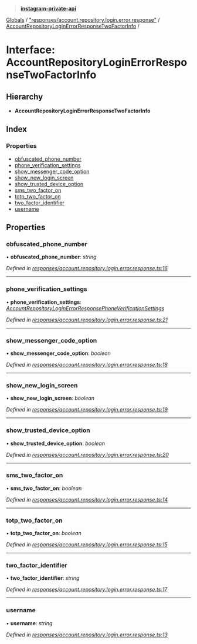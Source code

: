 > **[instagram-private-api](../README.md)**

[Globals](../globals.md) / ["responses/account.repository.login.error.response"](../modules/_responses_account_repository_login_error_response_.md) / [AccountRepositoryLoginErrorResponseTwoFactorInfo](_responses_account_repository_login_error_response_.accountrepositoryloginerrorresponsetwofactorinfo.md) /

# Interface: AccountRepositoryLoginErrorResponseTwoFactorInfo

## Hierarchy

* **AccountRepositoryLoginErrorResponseTwoFactorInfo**

## Index

### Properties

* [obfuscated_phone_number](_responses_account_repository_login_error_response_.accountrepositoryloginerrorresponsetwofactorinfo.md#obfuscated_phone_number)
* [phone_verification_settings](_responses_account_repository_login_error_response_.accountrepositoryloginerrorresponsetwofactorinfo.md#phone_verification_settings)
* [show_messenger_code_option](_responses_account_repository_login_error_response_.accountrepositoryloginerrorresponsetwofactorinfo.md#show_messenger_code_option)
* [show_new_login_screen](_responses_account_repository_login_error_response_.accountrepositoryloginerrorresponsetwofactorinfo.md#show_new_login_screen)
* [show_trusted_device_option](_responses_account_repository_login_error_response_.accountrepositoryloginerrorresponsetwofactorinfo.md#show_trusted_device_option)
* [sms_two_factor_on](_responses_account_repository_login_error_response_.accountrepositoryloginerrorresponsetwofactorinfo.md#sms_two_factor_on)
* [totp_two_factor_on](_responses_account_repository_login_error_response_.accountrepositoryloginerrorresponsetwofactorinfo.md#totp_two_factor_on)
* [two_factor_identifier](_responses_account_repository_login_error_response_.accountrepositoryloginerrorresponsetwofactorinfo.md#two_factor_identifier)
* [username](_responses_account_repository_login_error_response_.accountrepositoryloginerrorresponsetwofactorinfo.md#username)

## Properties

###  obfuscated_phone_number

• **obfuscated_phone_number**: *string*

*Defined in [responses/account.repository.login.error.response.ts:16](https://github.com/Nerixyz/instagram-private-api/blob/e5037ee/src/responses/account.repository.login.error.response.ts#L16)*

___

###  phone_verification_settings

• **phone_verification_settings**: *[AccountRepositoryLoginErrorResponsePhoneVerificationSettings](_responses_account_repository_login_error_response_.accountrepositoryloginerrorresponsephoneverificationsettings.md)*

*Defined in [responses/account.repository.login.error.response.ts:21](https://github.com/Nerixyz/instagram-private-api/blob/e5037ee/src/responses/account.repository.login.error.response.ts#L21)*

___

###  show_messenger_code_option

• **show_messenger_code_option**: *boolean*

*Defined in [responses/account.repository.login.error.response.ts:18](https://github.com/Nerixyz/instagram-private-api/blob/e5037ee/src/responses/account.repository.login.error.response.ts#L18)*

___

###  show_new_login_screen

• **show_new_login_screen**: *boolean*

*Defined in [responses/account.repository.login.error.response.ts:19](https://github.com/Nerixyz/instagram-private-api/blob/e5037ee/src/responses/account.repository.login.error.response.ts#L19)*

___

###  show_trusted_device_option

• **show_trusted_device_option**: *boolean*

*Defined in [responses/account.repository.login.error.response.ts:20](https://github.com/Nerixyz/instagram-private-api/blob/e5037ee/src/responses/account.repository.login.error.response.ts#L20)*

___

###  sms_two_factor_on

• **sms_two_factor_on**: *boolean*

*Defined in [responses/account.repository.login.error.response.ts:14](https://github.com/Nerixyz/instagram-private-api/blob/e5037ee/src/responses/account.repository.login.error.response.ts#L14)*

___

###  totp_two_factor_on

• **totp_two_factor_on**: *boolean*

*Defined in [responses/account.repository.login.error.response.ts:15](https://github.com/Nerixyz/instagram-private-api/blob/e5037ee/src/responses/account.repository.login.error.response.ts#L15)*

___

###  two_factor_identifier

• **two_factor_identifier**: *string*

*Defined in [responses/account.repository.login.error.response.ts:17](https://github.com/Nerixyz/instagram-private-api/blob/e5037ee/src/responses/account.repository.login.error.response.ts#L17)*

___

###  username

• **username**: *string*

*Defined in [responses/account.repository.login.error.response.ts:13](https://github.com/Nerixyz/instagram-private-api/blob/e5037ee/src/responses/account.repository.login.error.response.ts#L13)*